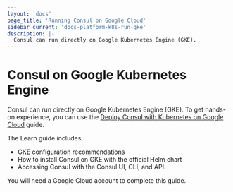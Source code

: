 ```yaml
---
layout: 'docs'
page_title: 'Running Consul on Google Cloud'
sidebar_current: 'docs-platform-k8s-run-gke'
description: |-
  Consul can run directly on Google Kubernetes Engine (GKE).
---
```


# Consul on Google Kubernetes Engine

Consul can run directly on Google Kubernetes Engine (GKE). To get hands-on experience, you can use the [Deploy Consul with Kubernetes on Google Cloud](https://learn.hashicorp.com/consul/kubernetes/google-cloud-k8s?utm_source=consul.io&utm_medium=docs&utm_content=k8s&utm_term=gke) guide.

The Learn guide includes:

- GKE configuration recommendations
- How to install Consul on GKE with the official Helm chart
- Accessing Consul with the Consul UI, CLI, and API.

You will need a Google Cloud account to complete this guide.
